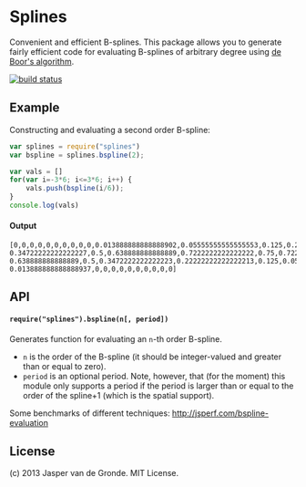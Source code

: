 Splines
=======

Convenient and efficient B-splines. This package allows you to generate fairly efficient code for evaluating B-splines of arbitrary degree using [de Boor's algorithm](http://en.wikipedia.org/wiki/De_Boor%27s_algorithm).

[![build status](https://secure.travis-ci.org/scijs/splines.png)](http://travis-ci.org/scijs/splines)

## Example
Constructing and evaluating a second order B-spline:
```javascript
var splines = require("splines")
var bspline = splines.bspline(2);

var vals = []
for(var i=-3*6; i<=3*6; i++) {
    vals.push(bspline(i/6));
}
console.log(vals)
```
#### Output
```
[0,0,0,0,0,0,0,0,0,0,0.013888888888888902,0.05555555555555553,0.125,0.2222222222222222,
0.34722222222222227,0.5,0.638888888888889,0.7222222222222222,0.75,0.7222222222222222,
0.638888888888889,0.5,0.3472222222222223,0.22222222222222213,0.125,0.055555555555555455,
0.013888888888888937,0,0,0,0,0,0,0,0,0,0]
```

## API
#### `require("splines").bspline(n[, period])`

Generates function for evaluating an `n`-th order B-spline.

* `n` is the order of the B-spline (it should be integer-valued and greater than or equal to zero).
* `period` is an optional period. Note, however, that (for the moment) this module only supports a period if the period is larger than or equal to the order of the spline+1 (which is the spatial support).

Some benchmarks of different techniques: http://jsperf.com/bspline-evaluation

## License

(c) 2013 Jasper van de Gronde. MIT License.
